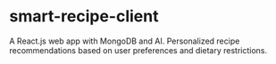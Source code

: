 # smart-recipe-client
 A React.js web app with MongoDB and AI. Personalized recipe recommendations based on user preferences and dietary restrictions. 
